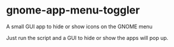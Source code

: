 # gnome-app-menu-toggler
A small GUI app to hide or show icons on the GNOME menu

Just run the script and a GUI to hide or show the apps will pop up.
